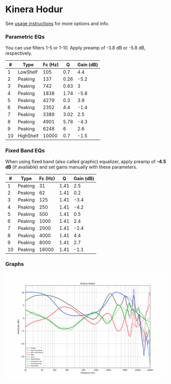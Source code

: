 # Kinera Hodur
See [usage instructions](https://github.com/jaakkopasanen/AutoEq#usage) for more options and info.

### Parametric EQs
You can use filters 1-5 or 1-10. Apply preamp of -3.8 dB or -5.8 dB, respectively.

|   # | Type      |   Fc (Hz) |    Q |   Gain (dB) |
|-----|-----------|-----------|------|-------------|
|   1 | LowShelf  |       105 | 0.7  |         4.4 |
|   2 | Peaking   |       137 | 0.26 |        -5.2 |
|   3 | Peaking   |       742 | 0.63 |         3   |
|   4 | Peaking   |      1838 | 1.74 |        -5.8 |
|   5 | Peaking   |      4279 | 0.3  |         3.9 |
|   6 | Peaking   |      2352 | 4.4  |        -1.4 |
|   7 | Peaking   |      3389 | 3.02 |         2.5 |
|   8 | Peaking   |      4901 | 5.78 |        -4.3 |
|   9 | Peaking   |      6248 | 6    |         2.6 |
|  10 | HighShelf |     10000 | 0.7  |        -1.5 |

### Fixed Band EQs
When using fixed band (also called graphic) equalizer, apply preamp of **-4.5 dB** (if available) and set gains manually with these parameters.

|   # | Type    |   Fc (Hz) |    Q |   Gain (dB) |
|-----|---------|-----------|------|-------------|
|   1 | Peaking |        31 | 1.41 |         2.5 |
|   2 | Peaking |        62 | 1.41 |         0.2 |
|   3 | Peaking |       125 | 1.41 |        -3.4 |
|   4 | Peaking |       250 | 1.41 |        -4.2 |
|   5 | Peaking |       500 | 1.41 |         0.5 |
|   6 | Peaking |      1000 | 1.41 |         2.4 |
|   7 | Peaking |      2000 | 1.41 |        -2.4 |
|   8 | Peaking |      4000 | 1.41 |         4.4 |
|   9 | Peaking |      8000 | 1.41 |         2.7 |
|  10 | Peaking |     16000 | 1.41 |        -1.1 |

### Graphs
![](./Kinera%20Hodur.png)
